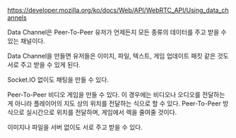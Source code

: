 https://developer.mozilla.org/ko/docs/Web/API/WebRTC_API/Using_data_channels

Data Channel은 Peer-To-Peer 유저가 언제든지 모든 종류의 데이터를 주고 받을 수 있는 채널이다.

Data Channel을 만들면 유저들은 이미지, 파일, 텍스트, 게임 업데이트 패킷 같은 것도 서로 주고 받을 수 있게 된다.

Socket.IO 없이도 채팅을 만들 수 있다.

Peer-To-Peer 비디오 게임을 만들 수 있다. 이 경우에는 비디오나 오디오를 전달하는게 아니라 플레이어의 지도 상의 위치를 전달하는 식으로 할 수 있다. Peer-To-Peer 방식으로 실시간으로 위치를 전달하며, 게임에서 렉을 줄여줄 것이다.

이미지나 파일을 서버 없이도 서로 주고 받을 수 있다.